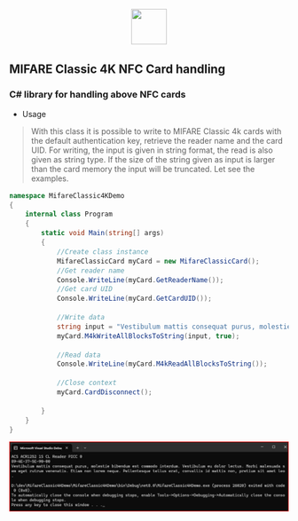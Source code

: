<p align="center">
  <img src=https://devnullsec.hu/logo_small.svg height="64" width="64">
</p>

## MIFARE Classic 4K NFC Card handling 
### C# library for handling above NFC cards


- Usage
> With this class it is possible to write to MIFARE Classic 4k cards with the default authentication key, retrieve the reader name and the card UID. For writing, the input is given in string format, the read is also given as string type. If the size of the string given as input is larger than the card memory the input will be truncated. Let see the examples.

```csharp
namespace MifareClassic4KDemo
{
    internal class Program
    {
        static void Main(string[] args)
        {
            //Create class instance
            MifareClassicCard myCard = new MifareClassicCard();
            //Get reader name
            Console.WriteLine(myCard.GetReaderName());
            //Get card UID
            Console.WriteLine(myCard.GetCardUID());
            
            //Write data
            string input = "Vestibulum mattis consequat purus, molestie bibendum est commodo interdum. Vestibulum eu dolor lectus. Morbi malesuada sem eget rutrum venenatis. Etiam non lorem neque. Pellentesque tellus erat, convallis id mattis non, pretium sit amet leo.";
            myCard.M4kWriteAllBlocksToString(input, true);
            
            //Read data
            Console.WriteLine(myCard.M4kReadAllBlocksToString());

            //Close context
            myCard.CardDisconnect();

        }
    }
}
```
<p align="center">
  <img src=./out.jpg>
</p>


